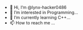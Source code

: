 - 👋 Hi, I’m @lynx-hacker0486
- 👀 I’m interested in Programming...
- 🌱 I’m currently learning C++...
- 📫 How to reach me ...

<!---
lynx-hacker0486/lynx-hacker0486 is a ✨ special ✨ repository because its `README.md` (this file) appears on your GitHub profile.
You can click the Preview link to take a look at your changes.
--->
